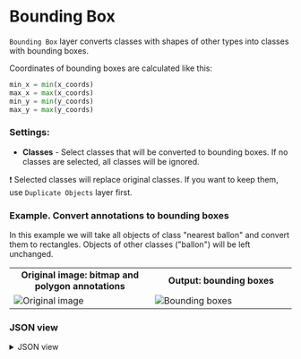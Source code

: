 # Bounding Box

`Bounding Box` layer converts classes with shapes of other types into classes with bounding boxes.

Coordinates of bounding boxes are calculated like this:

```python
min_x = min(x_coords)
max_x = max(x_coords)
min_y = min(y_coords)
max_y = max(y_coords)
```

### Settings:

- **Classes** - Select classes that will be converted to bounding boxes. If no classes are selected, all classes will be ignored.

❗ Selected classes will replace original classes. If you want to keep them, use `Duplicate Objects` layer first.

### Example. Convert annotations to bounding boxes

In this example we will take all objects of class "nearest ballon" and convert them to rectangles.
Objects of other classes ("ballon") will be left unchanged.

<table>
<tr>
<td style="text-align:center; width:50%"><strong>Original image: bitmap and polygon annotations</strong></td>
<td style="text-align:center; width:50%"><strong>Output: bounding boxes</strong></td>
</tr>
<tr>
<td> <img src="https://github.com/supervisely-ecosystem/ml-nodes/assets/79905215/249cb518-b46d-46cd-9169-c2aec71ec690" alt="Original image" /> </td>
<td> <img src="https://github.com/supervisely-ecosystem/ml-nodes/assets/79905215/3386d230-5b7b-4117-9245-c5134be6d62b" alt="Bounding boxes" /> </td>
</tr>
</table>

### JSON view

<details>
  <summary>JSON view</summary>
<pre>
{
    "action": "bbox",
    "src": [
        "$data_1"
    ],
    "dst": "$bbox_12",
    "settings": {
        "classes_mapping": {
            "nearest ballon": "nearest ballon"
        }
    }
}
</pre>
</details>
